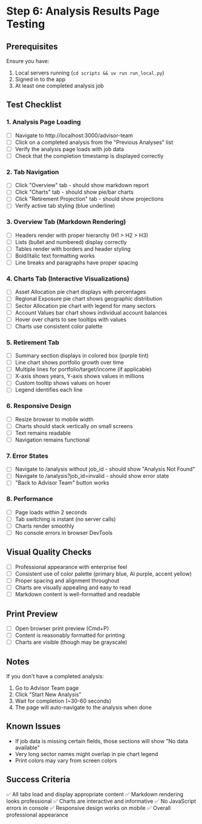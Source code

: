 # Step 6: Analysis Results Page Testing

## Prerequisites
Ensure you have:
1. Local servers running (`cd scripts && uv run run_local.py`)
2. Signed in to the app
3. At least one completed analysis job

## Test Checklist

### 1. Analysis Page Loading
- [ ] Navigate to http://localhost:3000/advisor-team
- [ ] Click on a completed analysis from the "Previous Analyses" list
- [ ] Verify the analysis page loads with job data
- [ ] Check that the completion timestamp is displayed correctly

### 2. Tab Navigation
- [ ] Click "Overview" tab - should show markdown report
- [ ] Click "Charts" tab - should show pie/bar charts
- [ ] Click "Retirement Projection" tab - should show projections
- [ ] Verify active tab styling (blue underline)

### 3. Overview Tab (Markdown Rendering)
- [ ] Headers render with proper hierarchy (H1 > H2 > H3)
- [ ] Lists (bullet and numbered) display correctly
- [ ] Tables render with borders and header styling
- [ ] Bold/italic text formatting works
- [ ] Line breaks and paragraphs have proper spacing

### 4. Charts Tab (Interactive Visualizations)
- [ ] Asset Allocation pie chart displays with percentages
- [ ] Regional Exposure pie chart shows geographic distribution
- [ ] Sector Allocation pie chart with legend for many sectors
- [ ] Account Values bar chart shows individual account balances
- [ ] Hover over charts to see tooltips with values
- [ ] Charts use consistent color palette

### 5. Retirement Tab
- [ ] Summary section displays in colored box (purple tint)
- [ ] Line chart shows portfolio growth over time
- [ ] Multiple lines for portfolio/target/income (if applicable)
- [ ] X-axis shows years, Y-axis shows values in millions
- [ ] Custom tooltip shows values on hover
- [ ] Legend identifies each line

### 6. Responsive Design
- [ ] Resize browser to mobile width
- [ ] Charts should stack vertically on small screens
- [ ] Text remains readable
- [ ] Navigation remains functional

### 7. Error States
- [ ] Navigate to /analysis without job_id - should show "Analysis Not Found"
- [ ] Navigate to /analysis?job_id=invalid - should show error state
- [ ] "Back to Advisor Team" button works

### 8. Performance
- [ ] Page loads within 2 seconds
- [ ] Tab switching is instant (no server calls)
- [ ] Charts render smoothly
- [ ] No console errors in browser DevTools

## Visual Quality Checks
- [ ] Professional appearance with enterprise feel
- [ ] Consistent use of color palette (primary blue, AI purple, accent yellow)
- [ ] Proper spacing and alignment throughout
- [ ] Charts are visually appealing and easy to read
- [ ] Markdown content is well-formatted and readable

## Print Preview
- [ ] Open browser print preview (Cmd+P)
- [ ] Content is reasonably formatted for printing
- [ ] Charts are visible (though may be grayscale)

## Notes
If you don't have a completed analysis:
1. Go to Advisor Team page
2. Click "Start New Analysis"
3. Wait for completion (~30-60 seconds)
4. The page will auto-navigate to the analysis when done

## Known Issues
- If job data is missing certain fields, those sections will show "No data available"
- Very long sector names might overlap in pie chart legend
- Print colors may vary from screen colors

## Success Criteria
✅ All tabs load and display appropriate content
✅ Markdown rendering looks professional
✅ Charts are interactive and informative
✅ No JavaScript errors in console
✅ Responsive design works on mobile
✅ Overall professional appearance